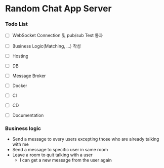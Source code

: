 # Random Chat App Server

### Todo List
* [ ] WebSocket Connection 및 pub/sub Test 통과
* [ ] Business Logic(Matching, ...) 작성
* [ ] Hosting
* [ ] DB
* [ ] Message Broker
* [ ] Docker
* [ ] CI
* [ ] CD
* [ ] Documentation


### Business logic
* Send a message to every users excepting those who are already talking with me
* Send a message to specific user in same room
* Leave a room to quit talking with a user
  - I can get a new message from the user again
